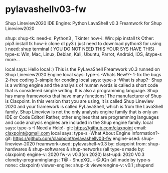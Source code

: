 # pylavashellv03-fw
Shup Lineview2020 IDE Engine: Python LavaShell v0.3 Freamwork for Shup Lineview2020

shup: shup-tk:
need-s: Python3 , Tkinter
how-i: Win: pip install tk Other: pip3 install tk
how-i: clone dl py3 ( just need to download python3 for using )
need: shup terminal ( YOU DO NOT NEED THIS YOUR SYS HAVE THIS)
type-s: Win, Mac, Linux, Debian, Kali, Ubuntu, Parrot, Android, IOS, &type-s more...

local says:
Hello local :)
This is the PyLavaShell Freamwork v0.3 runned on Shup Lineview2020 Engine
local says: type-s
-Whats New!?-
1-fix the bugs
2-free coding
3-simple for conding
local says: type-s
-What is shup?-
Shup is a writing engine and the analysis of human words is called a short code that is considered simple writing. It is also a programming language. Shup has many frameworks that have many functions! The manufacturer of Shup is Claxpoint. In this version that you are using, it is called Shup Lineview 2020 and your framework is called PyLavaShell, which is from the LavaShell family. Shup Lineview is not the only analysis engine family that is only an IDE or Code Editor! Rather, other engines that are programming languages and code analysis engines are included in the Shup engine family.
local says: type-s
-I Need a Help!-
git: https://github.com/claxpoint
email: claxpoint@gmail.com
local says: type-s
-What About Engine Information?-
git: https://github.com/claxpoint/pylavashellv03-fw
engine-used: shup-lineview-2020
freamwork-used: pylavashell-v0.3
by: claxpoint
from: shup-hardwares & shup-softwares & shup-networks (all type-s made by: claxpoint)
engine-v: 2020
fw-v: v0.3(on 2020)
last-upd: 2020 V0.3
cloneby-programinglangs: T@ - ShupXQL - @JQn (all made by type-s none:: claxpoint)
viewer-engine: shup-tk
viewerengine-v: v0.1
;shupend
